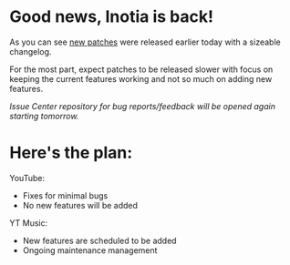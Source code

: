 # Good news, Inotia is back!

As you can see [new patches](https://github.com/inotia00/revanced-patches/releases/tag/v2.190.1) were released earlier today with a sizeable changelog.

For the most part, expect patches to be released slower with focus on keeping the current features working and not so much on adding new features.

*Issue Center repository for bug reports/feedback will be opened again starting tomorrow.*

# Here's the plan:

YouTube:

* Fixes for minimal bugs
* No new features will be added

YT Music:

* New features are scheduled to be added
* Ongoing maintenance management
